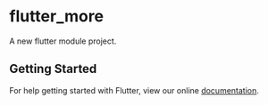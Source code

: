 # flutter_more

A new flutter module project.

## Getting Started

For help getting started with Flutter, view our online
[documentation](https://flutter.dev/).
